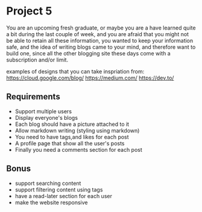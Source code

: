 # Project 5

You are an upcoming fresh graduate, or maybe you are a have learned quite a bit during the last couple of week, and you are afraid that you might not be able to retain all these information, you wanted to keep your information safe, and the idea of writing blogs came to your mind, and therefore want to build one, since all the other blogging site these days come with a subscription and/or limit.

examples of designs that you can take inspriation from:
https://cloud.google.com/blog/
https://medium.com/
https://dev.to/

## Requirements

- Support multiple users
- Display everyone's blogs
- Each blog should have a picture attached to it
- Allow markdown writing (styling using markdown)
- You need to have tags,and likes for each post
- A profile page that show all the user's posts
- Finally you need a comments section for each post

## Bonus

- support searching content
- support filtering content using tags
- have a read-later section for each user
- make the website responsive
